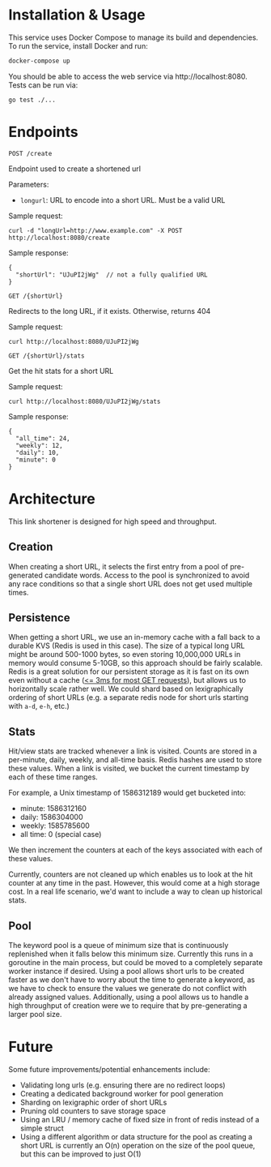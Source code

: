 
# Installation & Usage

This service uses Docker Compose to manage its build and dependencies. To run the service, install Docker and run:

```bash
docker-compose up
```

You should be able to access the web service via http://localhost:8080.
Tests can be run via:

```
go test ./...
```


# Endpoints

`POST /create`

Endpoint used to create a shortened url

Parameters:
* `longurl`: URL to encode into a short URL. Must be a valid URL

Sample request:

```
curl -d "longUrl=http://www.example.com" -X POST http://localhost:8080/create
```

Sample response:

```
{
  "shortUrl": "UJuPI2jWg"  // not a fully qualified URL
}
```

`GET /{shortUrl}`

Redirects to the long URL, if it exists. Otherwise, returns 404

Sample request:

```
curl http://localhost:8080/UJuPI2jWg
```


`GET /{shortUrl}/stats`

Get the hit stats for a short URL

Sample request:

```
curl http://localhost:8080/UJuPI2jWg/stats
```

Sample response:

```
{
  "all_time": 24,
  "weekly": 12,
  "daily": 10,
  "minute": 0
}
```


# Architecture

This link shortener is designed for high speed and throughput.

## Creation

When creating a short URL, it selects the first entry from a pool of pre-generated candidate words. Access to the pool is synchronized to avoid any race conditions so that a single short URL does not get used multiple times.

## Persistence

When getting a short URL, we use an in-memory cache with a fall back to a durable KVS (Redis is used in this case). The size of a typical long URL might be around 500-1000 bytes, so even storing 10,000,000 URLs in memory would consume 5-10GB, so this approach should be fairly scalable. Redis is a great solution for our persistent storage as it is fast on its own even without a cache ([<= 3ms for most GET requests](https://redis.io/topics/benchmarks)), but allows us to horizontally scale rather well. We could shard based on lexigraphically ordering of short URLs (e.g. a separate redis node for short urls starting with `a-d`, `e-h`, etc.)

## Stats

Hit/view stats are tracked whenever a link is visited. Counts are stored in a per-minute, daily, weekly, and all-time basis. Redis hashes are used to store these values. When a link is visited, we bucket the current timestamp by each of these time ranges.

For example, a Unix timestamp of 1586312189 would get bucketed into:

* minute: 1586312160
* daily: 1586304000
* weekly: 1585785600
* all time: 0 (special case)

We then increment the counters at each of the keys associated with each of these values.

Currently, counters are not cleaned up which enables us to look at the hit counter at any time in the past. However, this would come at a high storage cost. In a real life scenario, we'd want to include a way to clean up historical stats.

## Pool

The keyword pool is a queue of minimum size that is continuously replenished when it falls below this minimum size. Currently this runs in a goroutine in the main process, but could be moved to a completely separate worker instance if desired. Using a pool allows short urls to be created faster as we don't have to worry about the time to generate a keyword, as we have to check to ensure the values we generate do not conflict with already assigned values. Additionally, using a pool allows us to handle a high throughput of creation were we to require that by pre-generating a larger pool size.


# Future

Some future improvements/potential enhancements include:

* Validating long urls (e.g. ensuring there are no redirect loops)
* Creating a dedicated background worker for pool generation
* Sharding on lexigraphic order of short URLs
* Pruning old counters to save storage space
* Using an LRU / memory cache of fixed size in front of redis instead of a simple struct
* Using a different algorithm or data structure for the pool as creating a short URL is currently an O(n) operation on the size of the pool queue, but this can be improved to just O(1)
